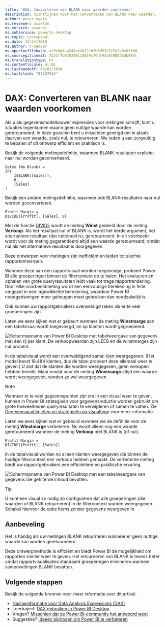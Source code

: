 ```yaml
---
title: 'DAX: Converteren van BLANK naar waarden voorkomen'
description: Richtlijnen voor het converteren van BLANK naar waarden.
author: peter-myers
ms.reviewer: asaxton
ms.service: powerbi
ms.subservice: powerbi-desktop
ms.topic: conceptual
ms.date: 11/24/2019
ms.author: v-pemyer
ms.openlocfilehash: ac5eb41aa248eeebf2cbfb6d53e327e2a3e83fdd
ms.sourcegitcommit: 2131f7b075390c12659c76df94a8108226db084c
ms.translationtype: HT
ms.contentlocale: nl-NL
ms.lasthandoff: 08/03/2020
ms.locfileid: "87537614"
---
```

# <a name="dax-avoid-converting-blanks-to-values"></a>DAX: Converteren van BLANK naar waarden voorkomen

Als u als gegevensmodelbouwer expressies voor metingen schrijft, kunt u situaties tegenkomen waarin geen nuttige waarde kan worden geretourneerd. In deze gevallen bent u misschien geneigd om in plaats daarvan een waarde, zoals nul, te retourneren. We raden u aan zorgvuldig te bepalen of dit ontwerp efficiënt en praktisch is.

Bekijk de volgende metingsdefinitie, waarmee BLANK-resultaten expliciet naar nul worden geconverteerd.

```dax
Sales (No Blank) =
IF(
    ISBLANK([Sales]),
    0,
    [Sales]
)
```

Bekijk een andere metingsdefinitie, waarmee ook BLANK-resultaten naar nul worden geconverteerd.

```dax
Profit Margin =
DIVIDE([Profit], [Sales], 0)
```

Met de functie [DIVIDE](/dax/divide-function-dax) wordt de meting **Winst** gedeeld door de meting **Verkoop**. Als het resultaat nul of BLANK is, wordt het derde argument, het alternatieve resultaat (dat optioneel is), geretourneerd. In dit voorbeeld wordt voor de meting gegarandeerd altijd een waarde geretourneerd, omdat nul als het alternatieve resultaat is doorgegeven.

Deze ontwerpen voor metingen zijn inefficiënt en leiden tot slechte rapportontwerpen.

Wanneer deze aan een rapportvisual worden toegevoegd, probeert Power BI alle groeperingen binnen de filtercontext op te halen. Het evalueren en ophalen van grote queryresultaten leidt vaak tot trage rapportrendering. Door elke voorbeeldmeting wordt een eenvoudige berekening in feite omgezet in een ingewikkelde berekening, waardoor Power BI noodgedwongen meer geheugen moet gebruiken dan noodzakelijk is.

Ook kunnen uw rapportgebruikers overweldigd raken als er te veel groeperingen zijn.

Laten we eens kijken wat er gebeurt wanneer de meting **Winstmarge** aan een tabelvisual wordt toegevoegd, en op klanten wordt gegroepeerd.

![Schermopname van Power BI Desktop met tabelweergave van gegevens met één rij per klant. De verkoopwaarden zijn LEEG en de winstmarges zijn nul procent. ](media/dax-avoid-converting-blank/table-visual-poor.png)

In de tabelvisual wordt een overweldigend aantal rijen weergegeven. (Het model bevat 18.484 klanten, dus de tabel probeert deze allemaal weer te geven.) U ziet dat de klanten die worden weergegeven, geen verkopen hebben bereikt. Maar omdat voor de meting **Winstmarge** altijd een waarde wordt weergegeven, worden ze wel weergegeven.

> [!NOTE]
> Wanneer er te veel gegevenspunten zijn om in een visual weer te geven, kunnen in Power BI strategieën voor gegevensreductie worden gebruikt om grote hoeveelheden queryresultaten te verwijderen of samen te vatten. Zie [Gegevenspuntlimieten en strategieën op visualtype](../visuals/power-bi-data-points.md) voor meer informatie.

Laten we eens kijken wat er gebeurd wanneer we de definitie voor de meting **Winstmarge** verbeteren. Nu wordt alleen nog een waarde geretourneerd wanneer de meting **Verkoop** niet BLANK is (of nul).

```dax
Profit Margin =
DIVIDE([Profit], [Sales])
```

In de tabelvisual worden nu alleen klanten weergegeven die binnen de huidige filtercontext een verkoop hebben gemaakt. De verbeterde meting biedt uw rapportgebruikers een efficiëntere en praktische ervaring.

![Schermopname van Power BI Desktop met een tabelweergave van gegevens die gefilterde inhoud bevatten.](media/dax-avoid-converting-blank/table-visual-good.png)

> [!TIP]
> U kunt een visual zo nodig zo configureren dat alle groeperingen (die waarden of BLANK retourneren) in de filtercontext worden weergegeven. Schakel hiervoor de optie [Items zonder gegevens weergeven](../create-reports/desktop-show-items-no-data.md) in.

## <a name="recommendation"></a>Aanbeveling

Het is handig als uw metingen BLANK retourneren wanneer er geen nuttige waarde kan worden geretourneerd.

Deze ontwerpmethode is efficiënt en biedt Power BI de mogelijkheid om rapporten sneller weer te geven. Het retourneren van BLANK is tevens beter omdat rapportvisualisaties standaard groeperingen elimineren wanneer samenvattingen BLANK bevatten.

## <a name="next-steps"></a>Volgende stappen

Bekijk de volgende bronnen voor meer informatie over dit artikel:

- [Naslaginformatie voor Data Analysis Expressions (DAX)](/dax/)
- Leertraject: [DAX gebruiken in Power BI Desktop](https://docs.microsoft.com/learn/paths/dax-power-bi/)
- Vragen? [Misschien dat de Power BI-community het antwoord weet](https://community.powerbi.com/)
- Suggesties? [Ideeën bijdragen om Power BI te verbeteren](https://ideas.powerbi.com)
